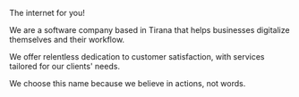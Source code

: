 The internet for you!

We are a software company based in Tirana that helps businesses digitalize themselves and their workflow.

We offer relentless dedication to customer satisfaction, with services tailored for our clients' needs.

We choose this name because we believe in actions, not words.
